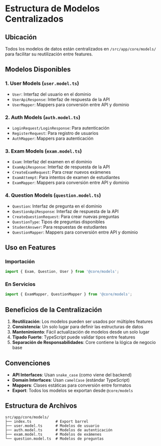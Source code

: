 # Estructura de Modelos Centralizados

## Ubicación

Todos los modelos de datos están centralizados en `/src/app/core/models/` para facilitar su reutilización entre features.

## Modelos Disponibles

### 1. User Models (`user.model.ts`)
- `User`: Interfaz del usuario en el dominio
- `UserApiResponse`: Interfaz de respuesta de la API
- `UserMapper`: Mappers para conversión entre API y dominio

### 2. Auth Models (`auth.model.ts`)
- `LoginRequest/LoginResponse`: Para autenticación
- `RegisterRequest`: Para registro de usuarios
- `AuthMapper`: Mappers para autenticación

### 3. Exam Models (`exam.model.ts`)
- `Exam`: Interfaz del examen en el dominio
- `ExamApiResponse`: Interfaz de respuesta de la API
- `CreateExamRequest`: Para crear nuevos exámenes
- `ExamAttempt`: Para intentos de examen de estudiantes
- `ExamMapper`: Mappers para conversión entre API y dominio

### 4. Question Models (`question.model.ts`)
- `Question`: Interfaz de pregunta en el dominio
- `QuestionApiResponse`: Interfaz de respuesta de la API
- `CreateQuestionRequest`: Para crear nuevas preguntas
- `QuestionType`: Tipos de preguntas disponibles
- `StudentAnswer`: Para respuestas de estudiantes
- `QuestionMapper`: Mappers para conversión entre API y dominio

## Uso en Features

### Importación
```typescript
import { Exam, Question, User } from '@core/models';
```

### En Servicios
```typescript
import { ExamMapper, QuestionMapper } from '@core/models';
```

## Beneficios de la Centralización

1. **Reutilización**: Los modelos pueden ser usados por múltiples features
2. **Consistencia**: Un solo lugar para definir las estructuras de datos
3. **Mantenimiento**: Fácil actualización de modelos desde un solo lugar
4. **Tipado Fuerte**: TypeScript puede validar tipos entre features
5. **Separación de Responsabilidades**: Core contiene la lógica de negocio base

## Convenciones

- **API Interfaces**: Usan `snake_case` (como viene del backend)
- **Domain Interfaces**: Usan `camelCase` (estándar TypeScript)
- **Mappers**: Clases estáticas para conversión entre formatos
- **Export**: Todos los modelos se exportan desde `@core/models`

## Estructura de Archivos

```
src/app/core/models/
├── index.ts           # Export barrel
├── user.model.ts      # Modelos de usuario
├── auth.model.ts      # Modelos de autenticación
├── exam.model.ts      # Modelos de exámenes
└── question.model.ts  # Modelos de preguntas
```
